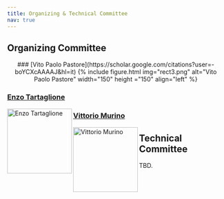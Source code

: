 ```yaml
---
title: Organizing & Technical Committee
nav: true
---
```


## Organizing Committee
<p align="middle"> 
### [Vito Paolo Pastore](https://scholar.google.com/citations?user=-boYCXcAAAAJ&hl=it)
{% include figure.html img="rect3.png" alt="Vito Paolo Pastore" width="150" height ="150" align="left" %}


### [Enzo Tartaglione](https://enzotarta.github.io/)
<img src="https://enzotarta.github.io/assets/img/foto_recentequadrata.png" alt="Enzo Tartaglione" width="150" height="150" align="left">


### [Vittorio Murino](https://www.vittoriomurino.com/)
<img src="https://www.vittoriomurino.com/wp-content/uploads/2023/07/cropped-Vitto2b-300dpi_edited.webp" alt="Vittorio Murino" width="150" height="150" align="left">
</p>

## Technical Committee

TBD.
